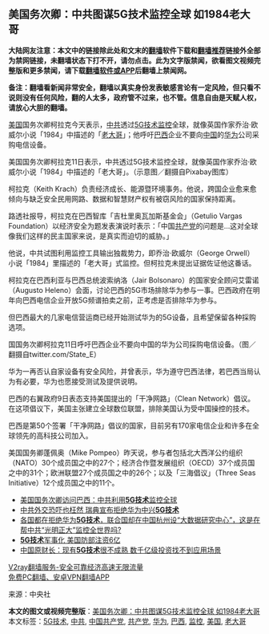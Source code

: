  <h2>美国务次卿：中共图谋5G技术监控全球 如1984老大哥</h2> <p class="notice"><b>大陆网友注意：本文中的链接除此处和文末的<a href="https://github.com/bannedbook/fanqiang" >翻墙</a>软件下载和<a href="https://github.com/killgcd/justmysocks/blob/master/README.md">翻墙推荐</a>链接外全部为禁网链接，未翻墙状态下打不开，请勿点击。此为文字版禁闻，欲看图文视频完整版和更多禁闻，请下载<a href="https://github.com/bannedbook/fanqiang">翻墙软件或APP</a>后翻墙上禁闻网。</p><p>备注：翻墙看新闻非常安全，翻墙以真实身份发表敏感言论有一定风险，但只看不说则没有任何风险，翻的人太多，政府管不过来，也不管。信息自由是天赋人权，请放心大胆的翻墙。</b></p>  <div class="entry"> <p><a href="https://www.bannedbook.org/bnews/tag/%e7%be%8e%e5%9b%bd/" class="st_tag internal_tag" rel="tag" title="标签 美国 下的日志">美国</a>国务次卿柯拉克今天表示，<a href="https://www.bannedbook.org/bnews/tag/%e4%b8%ad%e5%85%b1/" class="st_tag internal_tag" rel="tag" title="标签 中共 下的日志">中共</a>透过<a href="https://www.bannedbook.org/bnews/tag/5G%E6%8A%80%E6%9C%AF/" class="st_tag internal_tag" rel="tag" title="标签 5G技术 下的日志">5G技术</a><a href="https://www.bannedbook.org/bnews/tag/%e7%9b%91%e6%8e%a7/" class="st_tag internal_tag" rel="tag" title="标签 监控 下的日志">监控</a>全球，就像英国作家乔治‧欧威尔小说「1984」中描述的「<a href="https://www.bannedbook.org/bnews/tag/%E8%80%81%E5%A4%A7%E5%93%A5/" class="st_tag internal_tag" rel="tag" title="标签 老大哥 下的日志">老大哥</a>」；他呼吁<a href="https://www.bannedbook.org/bnews/tag/%e5%b7%b4%e8%a5%bf/" class="st_tag internal_tag" rel="tag" title="标签 巴西 下的日志">巴西</a>企业不要向<span class='wp_keywordlink_affiliate'><a href="https://www.bannedbook.org/" title="中国" target="_blank">中国</a></span>的<a href="https://www.bannedbook.org/bnews/tag/%e5%8d%8e%e4%b8%ba/" class="st_tag internal_tag" rel="tag" title="标签 华为 下的日志">华为</a>公司采购电信设备。</p> <p></p> <p>美国国务次卿柯拉克11日表示，中共透过5G技术监控全球，就像英国作家乔治‧欧威尔小说「1984」中描述的「老大哥」。（示意图／翻摄自Pixabay图库）</p> <p>柯拉克（Keith Krach）负责经济成长、能源暨环境事务。他说，跨国企业愈来愈倾向与缺乏安全民用网路、数据和智慧财产权有被窃风险的国家保持距离。</p> <p>路透社报导，柯拉克在巴西智库「吉杜里奥瓦加斯基金会」（Getulio Vargas Foundation）以经济安全为题发表演说时表示：「中国<a href="https://www.bannedbook.org/bnews/tag/%e5%85%b1%e4%ba%a7%e5%85%9a/" class="st_tag internal_tag" rel="tag" title="标签 共产党 下的日志">共产党</a>的问题是…这对全球像我们这样的民主国家来说，是真实而迫切的威胁。」</p>  <p>他说，中共试图利用监控工具输出独裁势力，即乔治‧欧威尔（George Orwell）小说「1984」里描述的「老大哥」式监控。但柯拉克未提出证据佐证他这番话。</p> <p>柯拉克在巴西利亚与巴西总统波索纳洛（Jair Bolsonaro）的国家安全顾问艾雷诺（Augusto Heleno）会面，讨论巴西的5G市场排除华为参与一事。巴西政府在明年向巴西电信企业开放5G频谱拍卖之前，正考虑是否排除华为参与。</p> <p>但巴西最大的几家电信营运商已经开始测试华为的5G设备，且希望保留各种採购选项。</p> <p></p> <p>国国务次卿柯拉克11日呼吁巴西企业不要向中国的华为公司採购电信设备。（图／翻摄自twitter.com/State_E）</p>  <p>华为一再否认自家设备有安全风险，并曾表示，华为遵守巴西法律，若巴西当局认为有必要，华为也愿接受测试及提供说明。</p> <p>巴西的右翼政府9日表态支持美国提出的「干净网路」（Clean Network）倡议。在这项倡议下，美国主张建立全球数位联盟，排除美国认为受中国操控的技术。</p> <p>巴西是第50个签署「干净网路」倡议的国家，目前另有170家电信企业和许多在全球领先的高科技公司加入。</p> <p>美国国务卿蓬佩奥（Mike Pompeo）昨天说，参与者包括北大西洋公约组织（NATO）30个成员国之中的27个；经济合作暨发展组织（OECD）37个成员国之中的31个；欧洲联盟27个成员国之中的26个；以及「三海倡议」（Three Seas Initiative）12个成员国之中的11个。</p> <ul class='op-related-articles' title='相关阅读'> <li><a href='https://www.bannedbook.org/bnews/comments/20201112/1429946.html' target='_blank'>美国国务次卿访问巴西：中共利用<b>5G技术</b>监控全球</a></li> <li><a href='https://www.bannedbook.org/bnews/comments/20201022/1418044.html' target='_blank'>中共外交恐吓也枉然 瑞典宣布拒绝华为中兴<b>5G技术</b></a></li> <li><a href='https://www.bannedbook.org/bnews/bannedvideo/20201016/1415134.html' target='_blank'>各国都在拒绝华为<b>5G技术</b>，联合国却在中国杭州设“大数据研究中心”，这是在帮中共“光明正大”监控全世界吗?</a></li> <li><a href='https://www.bannedbook.org/bnews/cbnews/20201012/1412505.html' target='_blank'><b>5G技术</b>军事化 美国防部注资6亿</a></li> <li><a href='https://www.bannedbook.org/bnews/baitai/20200927/1404107.html' target='_blank'>中国原财长：现有<b>5G技术</b>很不成熟 数千亿级投资找不到应用场景</a></li> </ul> <p class="texttj"> <a href="https://www.bannedbook.org/forum23/topic22702.html" target="_blank">V2ray翻墙服务-安全可靠经济高速无限流量</a><br/> <a href="https://github.com/bannedbook/fanqiang/wiki/%E7%A6%81%E9%97%BB%E7%BD%91%E5%AE%89%E5%8D%93%E7%BF%BB%E5%A2%99%E6%96%B0%E9%97%BBAPP" target="_blank">免费PC翻墙、安卓VPN翻墙APP</a></p><p> 来源：中央社 </p> <a name='sharetosocial'></a>       <div><b>本文的图文或视频完整版</b>：<a href='https://www.bannedbook.org/bnews/cbnews/20201113/1430183.html'>美国务次卿：中共图谋5G技术监控全球 如1984老大哥</a></div>  </div><!--END ENTRY--> <div class="postfooter"> <div>本文标签：<a href="https://www.bannedbook.org/bnews/tag/5G%E6%8A%80%E6%9C%AF/" rel="tag">5G技术</a>, <a href="https://www.bannedbook.org/bnews/tag/%e4%b8%ad%e5%85%b1/" rel="tag">中共</a>, <a href="https://www.bannedbook.org/bnews/tag/%e4%b8%ad%e5%9b%bd%e5%85%b1%e4%ba%a7%e5%85%9a/" rel="tag">中国共产党</a>, <a href="https://www.bannedbook.org/bnews/tag/%e5%85%b1%e4%ba%a7%e5%85%9a/" rel="tag">共产党</a>, <a href="https://www.bannedbook.org/bnews/tag/%e5%8d%8e%e4%b8%ba/" rel="tag">华为</a>, <a href="https://www.bannedbook.org/bnews/tag/%e5%b7%b4%e8%a5%bf/" rel="tag">巴西</a>, <a href="https://www.bannedbook.org/bnews/tag/%e7%9b%91%e6%8e%a7/" rel="tag">监控</a>, <a href="https://www.bannedbook.org/bnews/tag/%e7%be%8e%e5%9b%bd/" rel="tag">美国</a>, <a href="https://www.bannedbook.org/bnews/tag/%E8%80%81%E5%A4%A7%E5%93%A5/" rel="tag">老大哥</a></div>  </div><!--END POSTFOOTER--> 